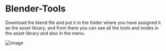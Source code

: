 # Blender-Tools


Download the blend file and put it in the folder where you have assigned it as the asset library, and from there you can see all the tools and nodes in the asset library and also in the menu.


![image](https://github.com/bunnywaffle/Blender-Tools/assets/100540808/30ecce3b-08eb-44c7-bea3-ace9bf0b91d8)

